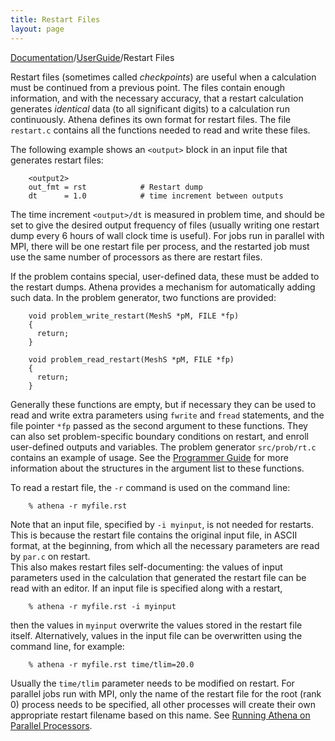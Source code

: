 ```yaml
---
title: Restart Files
layout: page
---
```

[Documentation]({{site.baseurl}}/AthenaDocs)/[UserGuide]({{site.baseurl}}/AthenaDocsUG)/Restart Files

Restart files (sometimes called *checkpoints*) are useful when a
calculation must be continued from a previous point.  The files contain
enough information, and with the necessary accuracy, that a restart calculation
generates *identical* data (to all significant digits) to a calculation run
continuously.  Athena defines its
own format for restart files.  The file `restart.c` contains all
the functions needed to read and write these files.

The following example shows an `<output>` block in an
input file that generates restart files:

        <output2>
        out_fmt = rst            # Restart dump
        dt      = 1.0            # time increment between outputs

The time increment `<output>/dt` is measured in problem time,
and should be set to give the desired output frequency of files
(usually writing one restart dump every 6 hours of wall clock time is useful).
For jobs run in parallel with MPI, there will be one restart file per process,
and the restarted job must use the same number of processors as there are
restart files.

If the problem contains special, user-defined data, these must be added to the
restart dumps.  Athena provides a mechanism for automatically adding
such data.  In the problem generator, two functions are provided:

        void problem_write_restart(MeshS *pM, FILE *fp)
        {
          return;
        }
        
        void problem_read_restart(MeshS *pM, FILE *fp)
        {
          return;
        }

Generally these functions are empty, but if necessary they can be used
to read and write extra parameters using `fwrite` and `fread` statements, and the file
pointer `*fp` passed as the second argument to these functions.  They can also set problem-specific boundary
conditions on restart, and enroll user-defined outputs and variables.  The problem generator `src/prob/rt.c`
contains an example of usage.  See the [Programmer Guide]({{site.baseurl}}/AthenaDocsPG) for more
information about the structures in the argument list to these functions.

To read a restart file, the `-r` command is used on the command line:

        % athena -r myfile.rst

Note that an input file, specified by `-i myinput`, is not needed for
restarts.  This is because the restart file contains the original input file,
in ASCII format, at the beginning, from which all the necessary parameters
are read by `par.c` on restart.  
This also makes restart files self-documenting: the values of input parameters used in the calculation that generated
the restart file can be read with an editor.  If an input file is specified
along with a restart,

        % athena -r myfile.rst -i myinput

then the values in `myinput` overwrite the values stored in the restart file
itself.  Alternatively, values in the input file can be overwritten using the
command line, for example:

        % athena -r myfile.rst time/tlim=20.0 

Usually the `time/tlim` parameter needs to be modified on restart.
For parallel jobs run with MPI, only the name of the restart file for the
root (rank 0) process needs to be specified, all other processes will
create their own appropriate restart filename based on this name.  See [Running Athena on Parallel Processors]({{site.baseurl}}/AthenaDocsUGParallel).
